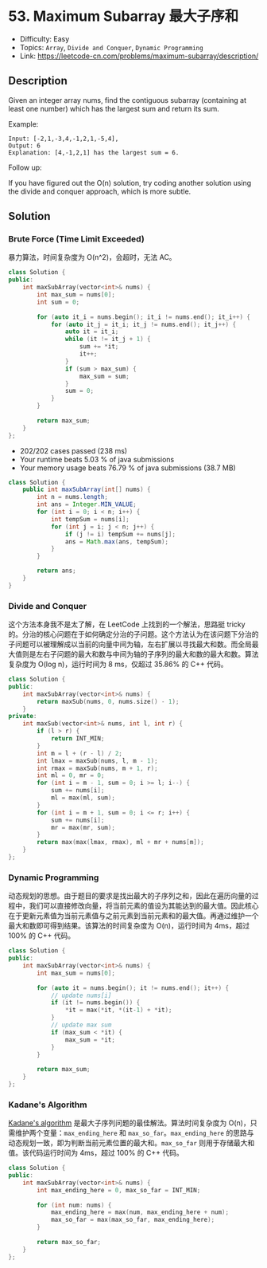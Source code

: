 # 53. Maximum Subarray 最大子序和

- Difficulty: Easy
- Topics: `Array`, `Divide and Conquer`, `Dynamic Programming`
- Link: https://leetcode-cn.com/problems/maximum-subarray/description/

## Description

Given an integer array nums, find the contiguous subarray (containing at least one number) which has the largest sum and return its sum.

Example:

```
Input: [-2,1,-3,4,-1,2,1,-5,4],
Output: 6
Explanation: [4,-1,2,1] has the largest sum = 6.
```

Follow up:

If you have figured out the O(n) solution, try coding another solution using the divide and conquer approach, which is more subtle.

## Solution

### Brute Force (Time Limit Exceeded)

暴力算法，时间复杂度为 O(n^2)，会超时，无法 AC。

```cpp
class Solution {
public:
    int maxSubArray(vector<int>& nums) {
        int max_sum = nums[0];
        int sum = 0;
        
        for (auto it_i = nums.begin(); it_i != nums.end(); it_i++) {
            for (auto it_j = it_i; it_j != nums.end(); it_j++) {
                auto it = it_i;
                while (it != it_j + 1) {
                    sum += *it;
                    it++;
                }
                if (sum > max_sum) {
                    max_sum = sum;
                }
                sum = 0;
            }
        }
        
        return max_sum;
    }
};
```

- 202/202 cases passed (238 ms)
- Your runtime beats 5.03 % of java submissions
- Your memory usage beats 76.79 % of java submissions (38.7 MB)

```java
class Solution {
    public int maxSubArray(int[] nums) {
        int n = nums.length;
        int ans = Integer.MIN_VALUE;
        for (int i = 0; i < n; i++) {
            int tempSum = nums[i];
            for (int j = i; j < n; j++) {
                if (j != i) tempSum += nums[j];
                ans = Math.max(ans, tempSum);
            }
        }

        return ans;
    }
}
```

### Divide and Conquer

这个方法本身我不是太了解，在 LeetCode 上找到的一个解法，思路挺 tricky 的。分治的核心问题在于如何确定分治的子问题。这个方法认为在该问题下分治的子问题可以被理解成以当前的向量中间为轴，左右扩展以寻找最大和数。而全局最大值则是左右子问题的最大和数与中间为轴的子序列的最大和数的最大和数。算法复杂度为 O(log n)，运行时间为 8 ms，仅超过 35.86% 的 C++ 代码。

```cpp
class Solution {
public:
    int maxSubArray(vector<int>& nums) {
        return maxSub(nums, 0, nums.size() - 1);
    }
private:
    int maxSub(vector<int>& nums, int l, int r) {
        if (l > r) {
            return INT_MIN;
        }
        int m = l + (r - l) / 2;
        int lmax = maxSub(nums, l, m - 1);
        int rmax = maxSub(nums, m + 1, r);
        int ml = 0, mr = 0;
        for (int i = m - 1, sum = 0; i >= l; i--) {
            sum += nums[i];
            ml = max(ml, sum);
        }
        for (int i = m + 1, sum = 0; i <= r; i++) {
            sum += nums[i];
            mr = max(mr, sum);
        }
        return max(max(lmax, rmax), ml + mr + nums[m]);
    }
};
```

### Dynamic Programming

动态规划的思想。由于题目的要求是找出最大的子序列之和，因此在遍历向量的过程中，我们可以直接修改向量，将当前元素的值设为其能达到的最大值。因此核心在于更新元素值为当前元素值与之前元素到当前元素和的最大值。再通过维护一个最大和数即可得到结果。该算法的时间复杂度为 O(n)，运行时间为 4ms，超过 100% 的 C++ 代码。

```cpp
class Solution {
public:
    int maxSubArray(vector<int>& nums) {
        int max_sum = nums[0];
        
        for (auto it = nums.begin(); it != nums.end(); it++) {
            // update nums[i]
            if (it != nums.begin()) {
                *it = max(*it, *(it-1) + *it);
            }
            // update max sum
            if (max_sum < *it) {
                max_sum = *it;
            }
        }
        
        return max_sum;
    }
};
```

### Kadane's Algorithm

[Kadane's algorithm](https://en.wikipedia.org/wiki/Maximum_subarray_problem#Kadane's_algorithm) 是最大子序列问题的最佳解法。算法时间复杂度为 O(n)，只需维护两个变量：`max_ending_here` 和 `max_so_far`。`max_ending_here` 的思路与动态规划一致，即为判断当前元素位置的最大和。`max_so_far` 则用于存储最大和值。该代码运行时间为 4ms，超过 100% 的 C++ 代码。

```cpp
class Solution {
public:
    int maxSubArray(vector<int>& nums) {
        int max_ending_here = 0, max_so_far = INT_MIN;
        
        for (int num: nums) {
            max_ending_here = max(num, max_ending_here + num);
            max_so_far = max(max_so_far, max_ending_here);
        }
        
        return max_so_far;
    }
};
```

